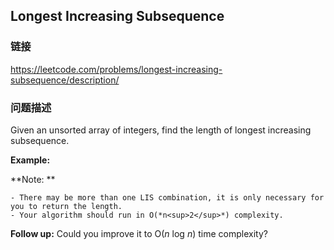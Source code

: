 ## Longest Increasing Subsequence  
### 链接  
https://leetcode.com/problems/longest-increasing-subsequence/description/  
### 问题描述
Given an unsorted array of integers, find the length of longest increasing subsequence.

**Example:**

**Note: **

	- There may be more than one LIS combination, it is only necessary for you to return the length.
	- Your algorithm should run in O(*n<sup>2</sup>*) complexity.

**Follow up:** Could you improve it to O(*n* log *n*) time complexity?
